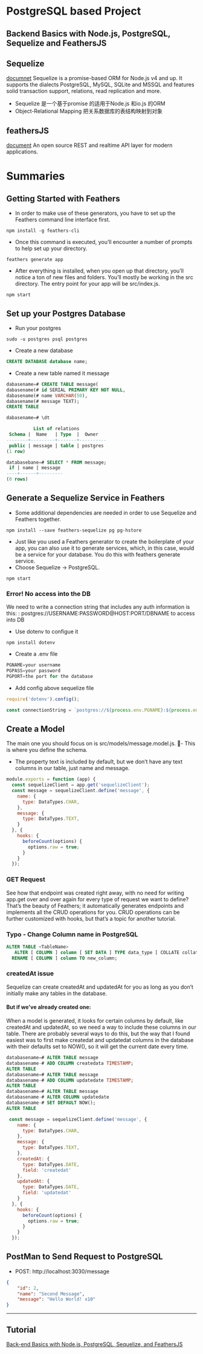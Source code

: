 # PostgreSQL based Project

Backend Basics with Node.js, PostgreSQL, Sequelize and FeathersJS
- 

## Sequelize
[documnet](http://docs.sequelizejs.com/manual/installation/usage.html#postgresql)
Sequelize is a promise-based ORM for Node.js v4 and up. It supports the dialects PostgreSQL, MySQL, SQLite and MSSQL and features solid transaction support, relations, read replication and more.

- Sequelize 是一个基于promise 的适用于Node.js 和io.js 的ORM
- Object-Relational Mapping 把关系数据库的表结构映射到对象

## feathersJS
[document](https://docs.feathersjs.com/api/readme.html)
An open source REST and realtime API layer for modern applications.




# Summaries
## Getting Started with Feathers
- In order to make use of these generators, you have to set up the Feathers command line interface first.
```
npm install -g feathers-cli
```
- Once this command is executed, you’ll encounter a number of prompts to help set up your directory. 
```
feathers generate app
```
- After everything is installed, when you open up that directory, you’ll notice a ton of new files and folders. You’ll mostly be working in the src directory. The entry point for your app will be src/index.js.

```
npm start
```

## Set up your Postgres Database
- Run your postgres
```
sudo -u postgres psql postgres
```
- Create a new database
```sql
CREATE DATABASE database name;
```
- Create a new table named it message
```sql
dabasename=# CREATE TABLE message(
dabasename(# id SERIAL PRIMARY KEY NOT NULL,
dabasename(# name VARCHAR(50),
dabasename(# message TEXT);
CREATE TABLE

dabasename=# \dt

          List of relations
 Schema |  Name   | Type  |  Owner
--------+---------+-------+----------
 public | message | table | postgres
(1 row)

databasebane=# SELECT * FROM message;
 if | name | message
----+------+---------
(0 rows)

```


## Generate a Sequelize Service in Feathers
- Some additional dependencies are needed in order to use Sequelize and Feathers together.
```
npm install --save feathers-sequelize pg pg-hstore
```
- Just like you used a Feathers generator to create the boilerplate of your app, you can also use it to generate services, which, in this case, would be a service for your database. You do this with feathers generate service.
- Choose Sequelize -> PostgreSQL.
```
npm start
```

### Error! No access into the DB
We need to write a connection string that includes any auth information is this: : postgres://USERNAME:PASSWORD@HOST:PORT/DBNAME to access into DB
- Use dotenv to configue it
```
npm install dotenv
```
- Create a .env file
```js
PGNAME=your username
PGPASS=your password
PGPORT=the port for the database
```
- Add config above sequelize file
```js
require('dotenv').config();

const connectionString = `postgres://${process.env.PGNAME}:${process.env.PGPASS}@localhost:${process.env.PGPORT}/postgres`
```

## Create a Model
The main one you should focus on is src/models/message.model.js.
- This is where you define the schema. 
- The property text is included by default, but we don’t have any text columns in our table, just name and message.
```js
module.exports = function (app) {
  const sequelizeClient = app.get('sequelizeClient');
  const message = sequelizeClient.define('message', {
    name: {
      type: DataTypes.CHAR,
    },
    message: {
      type: DataTypes.TEXT,
    }
  }, {
    hooks: {
      beforeCount(options) {
        options.raw = true;
      }
    }
  });
```

### GET Request
See how that endpoint was created right away, with no need for writing app.get over and over again for every type of request we want to define? That’s the beauty of Feathers; it automatically generates endpoints and implements all the CRUD operations for you. CRUD operations can be further customized with hooks, but that’s a topic for another tutorial.

### Typo - Change Column name in PostgreSQL
```sql
ALTER TABLE <TableName> 
   ALTER [ COLUMN ] column [ SET DATA ] TYPE data_type [ COLLATE collation ] [ USING expression ]
  RENAME [ COLUMN ] column TO new_column;
```

### createdAt issue
Sequelize can create createdAt and updatedAt for you as long as you don’t initially make any tables in the database.

#### But if we've already created one:

When a model is generated, it looks for certain columns by default, like createdAt and updatedAt, so we need a way to include these columns in our table. There are probably several ways to do this, but the way that I found easiest was to first make createdat and updatedat columns in the database with their defaults set to NOW(), so it will get the current date every time.

```sql
databasename=# ALTER TABLE message
databasename-# ADD COLUMN createdata TIMESTAMP;
ALTER TABLE
databasename=# ALTER TABLE message
databasename-# ADD COLUMN updatedate TIMESTAMP;
ALTER TABLE
databasename=# ALTER TABLE message
databasename-# ALTER COLUMN updatedate
databasename-# SET DEFAULT NOW();
ALTER TABLE
```

```js
 const message = sequelizeClient.define('message', {
    name: {
      type: DataTypes.CHAR,
    },
    message: {
      type: DataTypes.TEXT,
    },
    createdAt: {
      type: DataTypes.DATE,
      field: 'createdat'
    },
    updatedAt: {
      type: DataTypes.DATE,
      field: 'updatedat'
    }
  }, {
    hooks: {
      beforeCount(options) {
        options.raw = true;
      }
    }
  });
```

## PostMan to Send Request to PostgreSQL
- POST: http://localhost:3030/message
```json
{
	"id": 2,
	"name": "Second Message",
	"message": "Hello World! x10"
}
```




***

## Tutorial
[Back-end Basics with Node.js, PostgreSQL, Sequelize, and FeathersJS](https://blog.cloudboost.io/back-end-basics-with-node-js-postgresql-sequelize-and-feathersjs-7ed89b3cd353)

